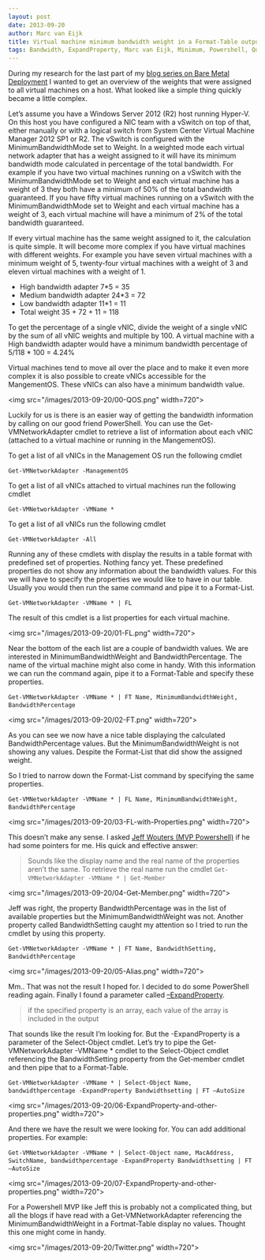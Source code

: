 ```yaml
---
layout: post
date: 2013-09-20
author: Marc van Eijk
title: Virtual machine minimum bandwidth weight in a Format-Table output
tags: Bandwidth, ExpandProperty, Marc van Eijk, Minimum, Powershell, QoS, Weight
---
```

During my research for the last part of my [blog series on Bare Metal Deployment](/2013/10/05/bmd4) I wanted to get an overview of the weights that were assigned to all virtual machines on a host. What looked like a simple thing quickly became a little complex.

Let’s assume you have a Windows Server 2012 (R2) host running Hyper-V. On this host you have configured a NIC team with a vSwitch on top of that, either manually or with a logical switch from System Center Virtual Machine Manager 2012 SP1 or R2. The vSwitch is configured with the MinimumBandwidthMode set to Weight. In a weighted mode each virtual network adapter that has a weight assigned to it will have its minimum bandwidth mode calculated in percentage of the total bandwidth. For example if you have two virtual machines running on a vSwitch with the MinimumBandwidthMode set to Weight and each virtual machine has a weight of 3 they both have a minimum of 50% of the total bandwidth guaranteed. If you have fifty virtual machines running on a vSwitch with the MinimumBandwidthMode set to Weight and each virtual machine has a weight of 3, each virtual machine will have a minimum of 2% of the total bandwidth guaranteed.

If every virtual machine has the same weight assigned to it, the calculation is quite simple. It will become more complex if you have virtual machines with different weights. For example you have seven virtual machines with a minimum weight of 5, twenty-four virtual machines with a weight of 3 and eleven virtual machines with a weight of 1.

- High bandwidth adapter 7*5 = 35
- Medium bandwidth adapter 24*3 = 72
- Low bandwidth adapter 11*1 = 11
- Total weight 35 + 72 + 11 = 118

To get the percentage of a single vNIC, divide the weight of a single vNIC by the sum of all vNIC weights and multiple by 100. A virtual machine with a High bandwidth adapter would have a minimum bandwidth percentage of 5/118 * 100 = 4.24%

Virtual machines tend to move all over the place and to make it even more complex it is also possible to create vNICs accessible for the MangementOS. These vNICs can also have a minimum bandwidth value.

<img src="/images/2013-09-20/00-QOS.png" width=720">

Luckily for us is there is an easier way of getting the bandwidth information by calling on our good friend PowerShell. You can use the Get-VMNetworkAdapter cmdlet to retrieve a list of information about each vNIC (attached to a virtual machine or running in the MangementOS).

To get a list of all vNICs in the Management OS run the following cmdlet

```
Get-VMNetworkAdapter -ManagementOS
```

To get a list of all vNICs attached to virtual machines run the following cmdlet

```
Get-VMNetworkAdapter -VMName *
```

To get a list of all vNICs run the following cmdlet

```
Get-VMNetworkAdapter -All
```

Running any of these cmdlets with display the results in a table format with predefined set of properties. Nothing fancy yet. These predefined properties do not show any information about the bandwidth values. For this we will have to specify the properties we would like to have in our table. Usually you would then run the same command and pipe it to a Format-List.

```
Get-VMNetworkAdapter -VMName * | FL
```

The result of this cmdlet is a list properties for each virtual machine.

<img src="/images/2013-09-20/01-FL.png" width=720">

Near the bottom of the each list are a couple of bandwidth values. We are interested in MinimumBandwidthWeight and BandwidthPercentage. The name of the virtual machine might also come in handy. With this information we can run the command again, pipe it to a Format-Table and specify these properties.

```
Get-VMNetworkAdapter -VMName * | FT Name, MinimumBandwidthWeight, BandwidthPercentage
```

<img src="/images/2013-09-20/02-FT.png" width=720">

As you can see we now have a nice table displaying the calculated BandwidthPercentage values. But the MinimumBandwidthWeight is not showing any values. Despite the Format-List that did show the assigned weight.

So I tried to narrow down the Format-List command by specifying the same properties.

```
Get-VMNetworkAdapter -VMName * | FL Name, MinimumBandwidthWeight, BandwidthPercentage
```

<img src="/images/2013-09-20/03-FL-with-Properties.png" width=720">

This doesn’t make any sense. I asked [Jeff Wouters (MVP Powershell)](https://twitter.com/JeffWouters) if he had some pointers for me. His quick and effective answer:

> Sounds like the display name and the real name of the properties aren’t the same. To retrieve the real name run the cmdlet 
> `Get-VMNetworkAdapter -VMName * | Get-Member`

<img src="/images/2013-09-20/04-Get-Member.png" width=720">

Jeff was right, the property BandwidthPercentage was in the list of available properties but the MinimumBandwidthWeight was not. Another property called BandwidthSetting caught my attention so I tried to run the cmdlet by using this property.

```
Get-VMNetworkAdapter -VMName * | FT Name, BandwidthSetting, BandwidthPercentage
```

<img src="/images/2013-09-20/05-Alias.png" width=720">

Mm.. That was not the result I hoped for. I decided to do some PowerShell reading again. Finally I found a parameter called [–ExpandProperty](http://technet.microsoft.com/en-us/library/hh849895.aspx).

> if the specified property is an array, each value of the array is included in the output

That sounds like the result I’m looking for. But the -ExpandProperty is a parameter of the Select-Object cmdlet. Let’s try to pipe the Get-VMNetworkAdapter -VMName * cmdlet to the Select-Object cmdlet referencing the BandwidthSetting property from the Get-member cmdlet and then pipe that to a Format-Table.

```
Get-VMNetworkAdapter -VMName * | Select-Object Name, bandwidthpercentage -ExpandProperty Bandwidthsetting | FT –AutoSize
```

<img src="/images/2013-09-20/06-ExpandProperty-and-other-properties.png" width=720">

And there we have the result we were looking for. You can add additional properties. For example:

```
Get-VMNetworkAdapter -VMName * | Select-Object name, MacAddress, SwitchName, bandwidthpercentage -ExpandProperty Bandwidthsetting | FT –AutoSize
```

<img src="/images/2013-09-20/07-ExpandProperty-and-other-properties.png" width=720">

For a Powershell MVP like Jeff this is probably not a complicated thing, but all the blogs if have read with a Get-VMNetworkAdapter referencing the MinimumBandwidthWeight in a Fortmat-Table display no values. Thought this one might come in handy.

<img src="/images/2013-09-20/Twitter.png" width=720">
